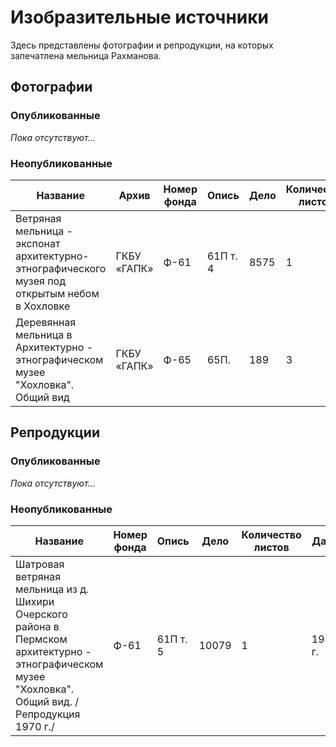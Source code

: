 # Изобразительные источники

Здесь представлены фотографии и репродукции, на которых запечатлена мельница Рахманова.

## Фотографии

### Опубликованные

_Пока отсутствуют..._

### Неопубликованные

<table>
    <thead>
        <tr>
            <th>Название</th>
            <th>Архив</th>
            <th>Номер фонда</th>
            <th>Опись</th>
            <th>Дело</th>
            <th>Количество листов</th>
            <th>Дата</th>
            <th>Категория ценности</th>
        </tr>
    </thead>
    <tbody>
        <tr>
            <td>Ветряная мельница - экспонат архитектурно-этнографического музея под открытым небом в Хохловке</td>
            <td>ГКБУ «ГАПК»</td>
            <td>Ф-61</td>
            <td>61П т. 4</td>
            <td>8575</td>
            <td>1</td>
            <td>1980 г.</td>
            <td>особо ценное</td>
        </tr>
        <tr>
            <td>Деревянная мельница в Архитектурно - этнографическом музее "Хохловка". Общий вид</td>
            <td>ГКБУ «ГАПК»</td>
            <td>Ф-65</td>
            <td>65П.</td>
            <td>189</td>
            <td>3</td>
            <td>1980 г.</td>
            <td></td>
        </tr>
    </tbody>
</table>

## Репродукции

### Опубликованные

_Пока отсутствуют..._

### Неопубликованные

<table>
    <thead>
        <tr>
            <th>Название</th>
            <th>Номер фонда</th>
            <th>Опись</th>
            <th>Дело</th>
            <th>Количество листов</th>
            <th>Дата</th>
            <th>Категория ценности</th>
        </tr>
    </thead>
    <tbody>
        <tr>
            <td>Шатровая ветряная мельница из д. Шихири Очерского района в Пермском архитектурно - этнографическом музее "Хохловка". Общий вид. /Репродукция 1970 г./</td>
            <td>Ф-61</td>
            <td>61П т. 5</td>
            <td>10079</td>
            <td>1</td>
            <td>1980 г.</td>
            <td>особо ценное</td>
        </tr>
    </tbody>
</table>
